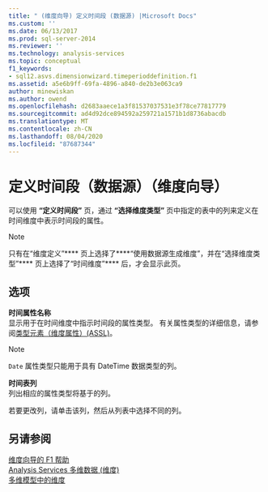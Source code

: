 ```yaml
---
title: " (维度向导) 定义时间段 (数据源) |Microsoft Docs"
ms.custom: ''
ms.date: 06/13/2017
ms.prod: sql-server-2014
ms.reviewer: ''
ms.technology: analysis-services
ms.topic: conceptual
f1_keywords:
- sql12.asvs.dimensionwizard.timeperioddefinition.f1
ms.assetid: a5e6b9ff-69fa-4896-a840-de2b3e063ca9
author: minewiskan
ms.author: owend
ms.openlocfilehash: d2683aaece1a3f81537037531e3f78ce77817779
ms.sourcegitcommit: ad4d92dce894592a259721a1571b1d8736abacdb
ms.translationtype: MT
ms.contentlocale: zh-CN
ms.lasthandoff: 08/04/2020
ms.locfileid: "87687344"
---
```

# <a name="define-time-periods-data-source-dimension-wizard"></a>定义时间段（数据源）（维度向导）
  可以使用 **“定义时间段”** 页，通过 **“选择维度类型”** 页中指定的表中的列来定义在时间维度中表示时间段的属性。  
  
> [!NOTE]  
>  只有在“维度定义”**** 页上选择了****“使用数据源生成维度”，并在“选择维度类型”**** 页上选择了“时间维度”**** 后，才会显示此页。  
  
## <a name="options"></a>选项  
 **时间属性名称**  
 显示用于在时间维度中指示时间段的属性类型。 有关属性类型的详细信息，请参阅[类型元素（维度属性）(ASSL)](https://docs.microsoft.com/bi-reference/assl/properties/type-element-dimensionattribute-assl)。  
  
> [!NOTE]  
>  `Date` 属性类型只能用于具有 DateTime 数据类型的列。  
  
 **时间表列**  
 列出相应的属性类型将基于的列。  
  
 若要更改列，请单击该列，然后从列表中选择不同的列。  
  
## <a name="see-also"></a>另请参阅  
 [维度向导的 F1 帮助](dimension-wizard-f1-help.md)   
 [Analysis Services 多维数据 &#40;维度&#41;](multidimensional-models-olap-logical-dimension-objects/dimensions-analysis-services-multidimensional-data.md)   
 [多维模型中的维度](multidimensional-models/dimensions-in-multidimensional-models.md)  
  
  

